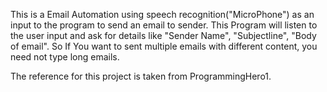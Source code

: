 This is a Email Automation using speech recognition("MicroPhone") as an input to the program to send an email to sender. 
This Program will listen to the user input and ask for details like "Sender Name", "Subjectline", "Body of email". 
So If You want to sent multiple emails with different content, you need not type long emails.

The reference for this project is taken from ProgrammingHero1.

